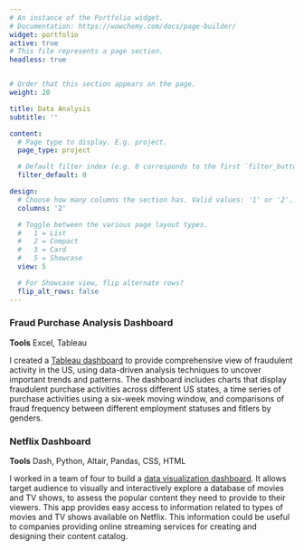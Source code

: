 ```yaml
---
# An instance of the Portfolio widget.
# Documentation: https://wowchemy.com/docs/page-builder/
widget: portfolio
active: true
# This file represents a page section.
headless: true


# Order that this section appears on the page.
weight: 20

title: Data Analysis
subtitle: ''

content:
  # Page type to display. E.g. project.
  page_type: project

  # Default filter index (e.g. 0 corresponds to the first `filter_button` instance below).
  filter_default: 0

design:
  # Choose how many columns the section has. Valid values: '1' or '2'.
  columns: '2'

  # Toggle between the various page layout types.
  #   1 = List
  #   2 = Compact
  #   3 = Card
  #   5 = Showcase
  view: 5

  # For Showcase view, flip alternate rows?
  flip_alt_rows: false
---
```






### Fraud Purchase Analysis Dashboard
**Tools** Excel, Tableau

I created a [Tableau dashboard](https://public.tableau.com/app/profile/taiwo.owoseni2578/viz/start2_16777138500650/Dashboard1) to provide comprehensive view of fraudulent activity in the US, using data-driven analysis techniques to uncover important trends and patterns. The dashboard includes charts that display fraudulent purchase activities across different US states, a time series of purchase activities using a six-week moving window, and comparisons of fraud frequency between different employment statuses and fitlers by genders. 
 
### Netflix Dashboard
**Tools** Dash, Python, Altair, Pandas, CSS, HTML

I worked in a team of four to build a [data visualization dashboard](https://dsci-532-netflixpy.herokuapp.com/). It allows target audience to visually and interactively explore a database of movies and TV shows, to assess the popular content they need to provide to their viewers. This app provides easy access to information related to types of movies and TV shows available on Netflix. This information could be useful to companies providing online streaming services for creating and designing their content catalog.







